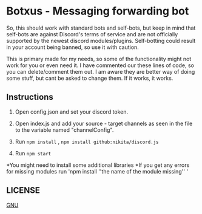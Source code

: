 # Botxus - Messaging forwarding bot

So, this should work with standard bots and self-bots, but keep in mind that self-bots are against Discord's terms of service and are not officially supported by the newest discord modules/plugins. Self-botting could result in your account being banned, so use it with caution. 

This is primary made for my needs, so some of the functionality might not work for you or even need it. I have commented our these lines of code, so you can delete/comment them out. I am aware they are better way of doing some stuff, but cant be asked to change them. If it works, it works. 

## Instructions

1. Open config.json and set your discord token. 

2. Open index.js and add your source - target channels as seen in the file to the variable named "channelConfig".

3. Run `npm install` , `npm install github:nikita/discord.js`

4. Run `npm start`

*You might need to install some additional libraries
*If you get any errors for missing modules run 'npm install ''the name of the module missing'' '


## LICENSE

[GNU](LICENSE)
